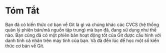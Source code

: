 # Tóm Tắt

Bạn đã có kiến thức cơ bạn về Git là gì và chúng khác các CVCS (hệ thống quản lý phiên bản/mã nguồn tập trung) mà bạn đã, đang sử dụng như thế nào. Bạn cũng đã có một phiên bản hoạt động tốt của Git được cấu hình với danh tính cá nhân trên máy tính của bạn. Và đã đến lúc để học một số kiến thức cơ bản về Git.